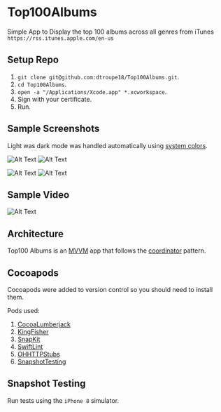 # Top100Albums
Simple App to Display the top 100 albums across all genres from iTunes `https://rss.itunes.apple.com/en-us`


## Setup Repo

1. `git clone git@github.com:dtroupe18/Top100Albums.git`.
2. `cd Top100Albums`.
3. `open -a "/Applications/Xcode.app" *.xcworkspace`.
4. Sign with your certificate.
5. Run.



## Sample Screenshots

Light was dark mode was handled automatically using [system colors](https://developer.apple.com/design/human-interface-guidelines/ios/visual-design/color).

![Alt Text](SampleScreenshots/DarkModeList.PNG)
![Alt Text](SampleScreenshots/LightModeList.PNG)


![Alt Text](SampleScreenshots/DarkModeDetails.PNG)
![Alt Text](SampleScreenshots/LightModeDetails.PNG)



## Sample Video

![Alt Text](SampleScreenshots/Sample.gif)


## Architecture

Top100 Albums is an [MVVM](https://en.wikipedia.org/wiki/Model%E2%80%93view%E2%80%93viewmodel) app that follows the [coordinator](https://benoitpasquier.com/coordinator-pattern-swift/) pattern.

## Cocoapods

Cocoapods were added to version control so you should need to install them. 

Pods used:

1. [CocoaLumberjack](https://github.com/CocoaLumberjack/CocoaLumberjack)
2. [KingFisher](https://github.com/onevcat/Kingfisher)
3. [SnapKit](https://github.com/SnapKit/SnapKit)
4. [SwiftLint](https://github.com/realm/SwiftLint)
5. [OHHTTPStubs](https://github.com/AliSoftware/OHHTTPStubs)
6. [SnapshotTesting](https://github.com/pointfreeco/swift-snapshot-testing)


## Snapshot Testing

Run tests using the `iPhone 8` simulator.
